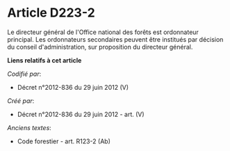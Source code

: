 # Article D223-2

Le directeur général de l'Office national des forêts est ordonnateur principal. Les ordonnateurs secondaires peuvent être
institués par décision du conseil d'administration, sur proposition du directeur général.

**Liens relatifs à cet article**

_Codifié par_:

  - Décret n°2012-836 du 29 juin 2012 (V)

_Créé par_:

  - Décret n°2012-836 du 29 juin 2012 - art. (V)

_Anciens textes_:

  - Code forestier - art. R123-2 (Ab)
